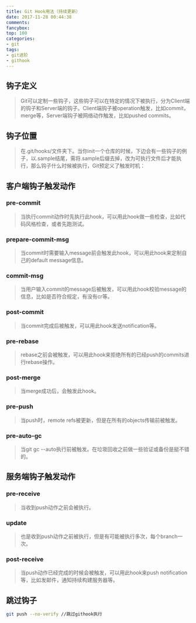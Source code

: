 ```yaml
---
title: Git Hook用法（持续更新）
date: 2017-11-28 00:44:38
comments: 
fancybox: 
top: 100
categories:
- git
tags:
- git进阶
- githook
---
```

## 钩子定义
>Git可以定制一些钩子，这些钩子可以在特定的情况下被执行，分为Client端的钩子和Server端的钩子。Client端钩子被operation触发，比如commit，merge等，Server端钩子被网络动作触发，比如pushed commits。

## 钩子位置
>在.git/hooks/文件夹下。当你init一个仓库的时候，下边会有一些钩子的例子，以.sample结尾，需将.sample后缀去掉，改为可执行文件后才能执行，那么钩子什么时候被执行，Git预定义了触发时机：
<!--more-->

## 客户端钩子触发动作
### pre-commit
>当执行commit动作时先执行此hook，可以用此hook做一些检查，比如代码风格检查，或者先跑测试。

### prepare-commit-msg
>当commit时需要输入message前会触发此hook，可以用此hook来定制自己的default message信息。

### commit-msg
>当用户输入commit的message后被触发，可以用此hook校验message的信息，比如是否符合规定，有没有cr等。

### post-commit
>当commit完成后被触发，可以用此hook发送notification等。

### pre-rebase
>rebase之前会被触发，可以用此hook来拒绝所有的已经push的commits进行rebase操作。

### post-merge
>当merge成功后，会触发此hook。

### pre-push 
>当push时，remote refs被更新，但是在所有的objects传输前被触发。

### pre-auto-gc
>当git gc --auto执行前被触发。在垃圾回收之前做一些验证或备份是挺不错的。

## 服务端钩子触发动作
### pre-receive
>当收到push动作之前会被执行。

### update
>也是收到push动作之前被执行，但是有可能被执行多次，每个branch一次。

### post-receive
>当push动作已经完成的时候会被触发，可以用此hook来push notification等，比如发邮件，通知持续构建服务器等。

## 跳过钩子
```bash
git push --no-verify //跳过githook执行
```
